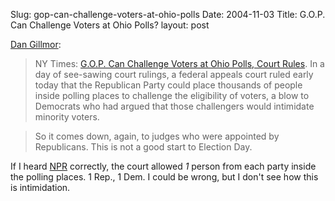 Slug: gop-can-challenge-voters-at-ohio-polls
Date: 2004-11-03
Title: G.O.P. Can Challenge Voters at Ohio Polls?
layout: post

<a href="http://weblog.siliconvalley.com/column/dangillmor/archives/010982.shtml">Dan Gillmor</a>:
<blockquote>NY Times: <a href="http://www.nytimes.com/2004/11/02/politics/campaign/02cnd-ohio.html?ex=1257138000&amp;en=efd4b20998a7a771&amp;ei=5090">G.O.P. Can Challenge Voters at Ohio Polls, Court Rules</a>. In a day of see-sawing court rulings, a federal appeals court ruled early today that the Republican Party could place thousands of people inside polling places to challenge the eligibility of voters, a blow to Democrats who had argued that those challengers would intimidate minority voters.</blockquote><blockquote>So it comes down, again, to judges who were appointed by Republicans. This is not a good start to Election Day.</blockquote>

If I heard <a href="http://www.npr.org">NPR</a> correctly, the court allowed <em>1</em> person from each party inside the polling places. 1 Rep., 1 Dem. I could be wrong, but I don&#39;t see how this is intimidation.
